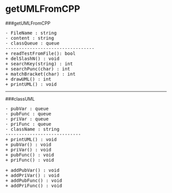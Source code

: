getUMLFromCPP
=============

###getUMLFromCPP
<pre>
- FileName : string
- content : string
- classQueue : queue<classUML *>
---------------------------------
+ readTestFromFile(): bool
+ delSlashN() : void
+ searchKey(string) : int
+ searchPunc(char) : int
+ matchBracket(char) : int
+ drawUML() : int
+ printUML() : void
</pre>

---

###classUML
<pre>
- pubVar : queue<string>
- pubFunc : queue<string>
- priVar : queue<string>
- priFunc : queue<string>
- className : string
----------------------------
+ printUML() : void
+ pubVar() : void
+ priVar() : void
+ pubFunc() : void
+ priFunc() : void

+ addPubVar() : void
+ addPriVar() : void
+ addPubFunc() : void
+ addPriFunc() : void
</pre>
